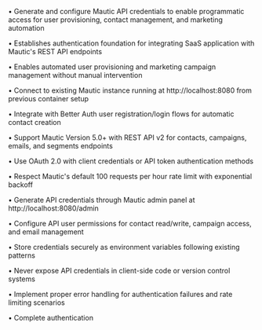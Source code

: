 • Generate and configure Mautic API credentials to enable programmatic access for user provisioning, contact management, and marketing automation

• Establishes authentication foundation for integrating SaaS application with Mautic's REST API endpoints

• Enables automated user provisioning and marketing campaign management without manual intervention

• Connect to existing Mautic instance running at http://localhost:8080 from previous container setup

• Integrate with Better Auth user registration/login flows for automatic contact creation

• Support Mautic Version 5.0+ with REST API v2 for contacts, campaigns, emails, and segments endpoints

• Use OAuth 2.0 with client credentials or API token authentication methods

• Respect Mautic's default 100 requests per hour rate limit with exponential backoff

• Generate API credentials through Mautic admin panel at http://localhost:8080/admin

• Configure API user permissions for contact read/write, campaign access, and email management

• Store credentials securely as environment variables following existing patterns

• Never expose API credentials in client-side code or version control systems

• Implement proper error handling for authentication failures and rate limiting scenarios

• Complete authentication
